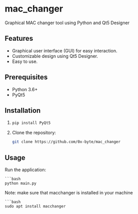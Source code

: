 # mac_changer
Graphical MAC changer tool using Python and Qt5 Designer
## Features

- Graphical user interface (GUI) for easy interaction.
- Customizable design using Qt5 Designer.
- Easy to use.

## Prerequisites

- Python 3.6+
- PyQt5

## Installation
1.
   ```bash
   pip install PyQt5

3. Clone the repository:
   ```bash
   git clone https://github.com/0x-byte/mac_changer

## Usage

  Run the application:
  
    ```bash
    python main.py


Note: make sure that macchanger is installed in your machine 

    ```bash
    sudo apt install macchanger

